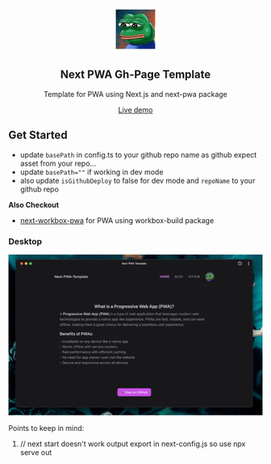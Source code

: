 <p align="center">
	<img alt="Rice Bowl" src="public/images/icon-512.png" width="90">
	<h2 align="center">Next PWA Gh-Page Template</h2>
</p>

<p align="center">Template for PWA using Next.js and next-pwa package</p>

<p align="center">
	<a href="https://maniadav.github.io/next-pwa-github-template">Live demo</a>
</p>

## Get Started

- update `basePath` in config.ts to your github repo name as github expect asset from your repo...
- update `basePath=""` if working in dev mode
- also update `isGithubDeploy` to false for dev mode and `repoName` to your github repo

**Also Checkout**

- [next-workbox-pwa](https://github.com/maniadav/next-workbox-pwa) for PWA using workbox-build package

### Desktop

<img width="1728" alt="Rice Bowl PWA on macOS in dark mode" src="public/images/desktop.png">

Points to keep in mind:

1. // next start doesn't work output export in next-config.js so use npx serve out
